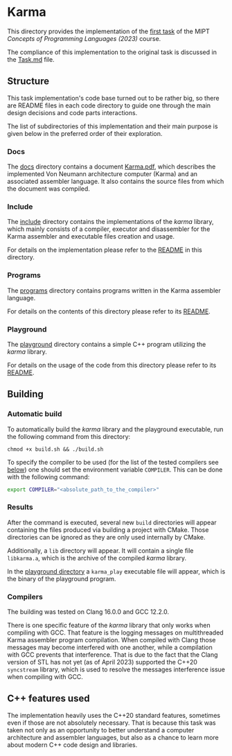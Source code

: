 # Karma

This directory provides the implementation of
the [first task](https://clck.ru/33rsnH) of
the MIPT *Concepts of Programming Languages (2023)* course.

The compliance of this implementation to the original task is discussed
in the [Task.md](Task.md) file.

## Structure

This task implementation's code base turned out to be rather big, so there
are README files in each code directory to guide one through the main design
decisions and code parts interactions.

The list of subdirectories of this implementation and their main purpose is
given below in the preferred order of their exploration.

### Docs

The [docs](docs) directory contains a document [Karma.pdf](docs/Karma.pdf),
which describes the implemented Von Neumann architecture computer (Karma) and
an associated assembler language. It also contains the source files from which
the document was compiled.

### Include

The [include](include) directory contains the implementations of the *karma*
library, which mainly consists of a compiler, executor and disassembler for
the Karma assembler and executable files creation and usage.

For details on the implementation please refer to
the [README](include/README.md) in this directory.

### Programs

The [programs](programs) directory contains programs written in the Karma
assembler language.

For details on the contents of this directory please refer to its
[README](programs/README.md).

### Playground

The [playground](playground) directory contains a simple C++ program utilizing
the *karma* library.

For details on the usage of the code from this directory please refer to its
[README](programs/README.md).

## Building

### Automatic build

To automatically build the *karma* library and the playground executable,
run the following command from this directory:

```shell
chmod +x build.sh && ./build.sh
```

To specify the compiler to be used (for the list of the tested compilers
see [below](#compilers)) one should set the environment variable `COMPILER`.
This can be done with the following command:

```bash
export COMPILER="<absolute_path_to_the_compiler>"
```

### Results

After the command is executed, several new `build` directories will appear
containing the files produced via building a project with CMake.
Those directories can be ignored as they are only used internally by CMake.

Additionally, a `lib` directory will appear. It will contain a single file
`libkarma.a`, which is the archive of the compiled *karma* library.

In the [playground directory](playground) a `karma_play` executable file will
appear, which is the binary of the playground program.

### Compilers

The building was tested on Clang 16.0.0 and GCC 12.2.0.

There is one specific feature of the *karma* library that only works when
compiling with GCC. That feature is the logging messages on multithreaded Karma
assembler program compilation. When compiled with Clang those messages
may become interfered with one another, while a compilation with GCC prevents
that interference. That is due to the fact that the Clang version of STL has not
yet (as of April 2023) supported the C++20 `syncstream` library, which is used
to resolve the messages interference issue when compiling with GCC.

## C++ features used

The implementation heavily uses the C++20 standard features, sometimes even if
those are not absolutely necessary. That is because this task was taken not only
as an opportunity to better understand a computer architecture and assembler
languages, but also as a chance to learn more about modern C++ code design
and libraries.
